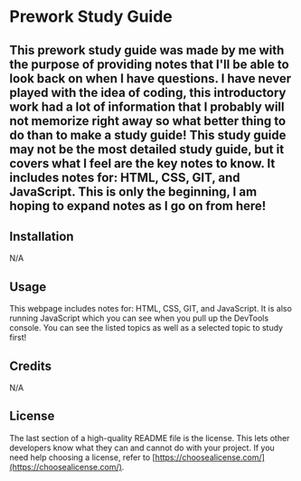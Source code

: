 # Prework Study Guide

## This prework study guide was made by me with the purpose of providing notes that I'll be able to look back on when I have questions. I have never played with the idea of coding, this introductory work had a lot of information that I probably will not memorize right away so what better thing to do than to make a study guide! This study guide may not be the most detailed study guide, but it covers what I feel are the key notes to know. It includes notes for: HTML, CSS, GIT, and JavaScript. This is only the beginning, I am hoping to expand notes as I go on from here!

## Installation

N/A

## Usage

This webpage includes notes for: HTML, CSS, GIT, and JavaScript. It is also running JavaScript which you can see when you pull up the DevTools console. You can see the listed topics as well as a selected topic to study first!

## Credits

N/A

## License

The last section of a high-quality README file is the license. This lets other developers know what they can and cannot do with your project. If you need help choosing a license, refer to [https://choosealicense.com/](https://choosealicense.com/).

